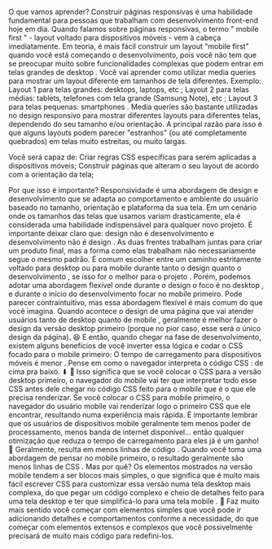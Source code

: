 O que vamos aprender?
Construir páginas responsivas é uma habilidade fundamental para pessoas que trabalham com desenvolvimento front-end hoje em dia. Quando falamos sobre páginas responsivas, o termo " mobile first " - layout voltado para dispositivos móveis - vem à cabeça imediatamente.
Em teoria, é mais fácil construir um layout "mobile first" quando você está começando o desenvolvimento, pois você não tem que se preocupar muito sobre funcionalidades complexas que podem entrar em telas grandes de desktop .
Você vai aprender como utilizar media queries para mostrar um layout diferente em tamanhos de tela diferentes.
Exemplo:
Layout 1 para telas grandes: desktops, laptops, etc ;
Layout 2 para telas médias: tablets, telefones com tela grande (Samsung Note), etc ;
Layout 3 para telas pequenas: smartphones .
Media queries são bastante utilizadas no design responsivo para mostrar diferentes layouts para diferentes telas, dependendo do seu tamanho e/ou orientação. A principal razão para isso é que alguns layouts podem parecer "estranhos" (ou até completamente quebrados) em telas muito estreitas, ou muito largas.

Você será capaz de:
Criar regras CSS específicas para serem aplicadas a dispositivos móveis;
Construir páginas que alteram o seu layout de acordo com a orientação da tela;

Por que isso é importante?
Responsividade é uma abordagem de design e desenvolvimento que se adapta ao comportamento e ambiente do usuário baseado no tamanho, orientação e plataforma da sua tela. Em um cenário onde os tamanhos das telas que usamos variam drasticamente, ela é considerada uma habilidade indispensável para qualquer novo projeto.
É importante deixar claro que: design não é desenvolvimento e desenvolvimento não é design .
As duas frentes trabalham juntas para criar um produto final, mas a forma como elas trabalham não necessariamente segue o mesmo padrão. É comum escolher entre um caminho estritamente voltado para desktop ou para mobile durante tanto o design quanto o desenvolvimento , se isso for o melhor para o projeto .
Porém, podemos adotar uma abordagem flexível onde durante o design o foco é no desktop , e durante o início do desenvolvimento focar no mobile primeiro.
Pode parecer contraintuitivo, mas essa abordagem flexível é mais comum do que você imagina. Quando acontece o design de uma página que vai atender usuários tanto de desktop quanto de mobile , geralmente é melhor fazer o design da versão desktop primeiro (porque no pior caso, esse será o único design da página). 😆
E então, quando chegar na fase de desenvolvimento, existem alguns benefícios de você inverter essa lógica e codar o CSS focado para o mobile primeiro:
O tempo de carregamento para dispositivos móveis é menor .
Pense em como o navegador interpreta o código CSS : de cima pra baixo. ⬇ 🤔 Isso significa que se você colocar o CSS para a versão desktop primeiro, o navegador do mobile vai ter que interpretar todo esse CSS antes dele chegar no código CSS feito para o mobile que é o que ele precisa renderizar. Se você colocar o CSS para mobile primeiro, o navegador do usuário mobile vai renderizar logo o primeiro CSS que ele encontrar, resultando numa experiência mais rápida. É importante lembrar que os usuários de dispositivos mobile geralmente tem menos poder de processamento, menos banda de internet disponível... então qualquer otimização que reduza o tempo de carregamento para eles já é um ganho! 🏅
Geralmente, resulta em menos linhas de código .
Quando você toma uma abordagem de pensar no mobile primeiro, o resultado geralmente são menos linhas de CSS . Mas por quê?
Os elementos mostrados na versão mobile tendem a ser blocos mais simples, o que significa que é muito mais fácil escrever CSS para customizar essa versão numa tela desktop mais complexa, do que pegar um código complexo e cheio de detalhes feito para uma tela desktop e ter que simplificá-lo para uma tela mobile . 🧠
Faz muito mais sentido você começar com elementos simples que você pode ir adicionando detalhes e comportamentos conforme a necessidade, do que começar com elementos extensos e complexos que você possivelmente precisará de muito mais código para redefiní-los.